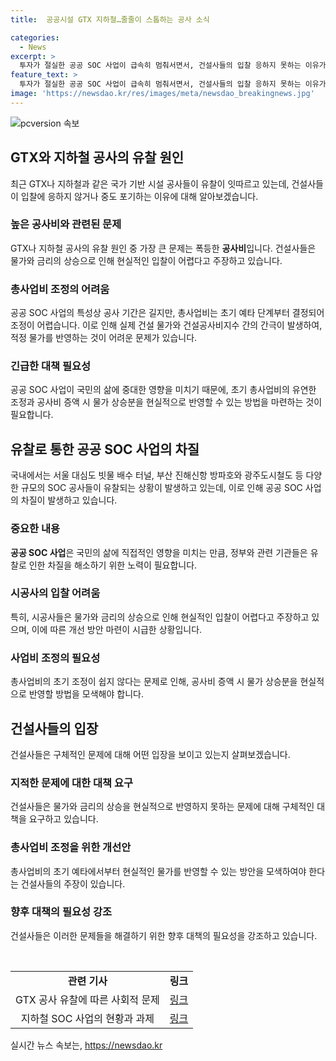 ```yaml
---
title:  공공시설 GTX 지하철…줄줄이 스톱하는 공사 소식

categories:
  - News
excerpt: >
  투자가 절실한 공공 SOC 사업이 급속히 멈춰서면서, 건설사들의 입찰 응하지 못하는 이유가 폭등한 공사비에 있다. 이로 인해 GTX, 지하철 등 핵심 시설 공사는 중도 포기하며 국민의 삶에 영향을 미치고 있다. 공공 인프라 차질에 따른 문제점을 지적하며, 총사업비 유연한 적용과 공사비 증액 시 물가 상승분을 현실적으로 반영할 필요가 있다는 목소리가 높아지고 있다. (150자)
feature_text: >
  투자가 절실한 공공 SOC 사업이 급속히 멈춰서면서, 건설사들의 입찰 응하지 못하는 이유가 폭등한 공사비에 있다. 이로 인해 GTX, 지하철 등 핵심 시설 공사는 중도 포기하며 국민의 삶에 영향을 미치고 있다. 공공 인프라 차질에 따른 문제점을 지적하며, 총사업비 유연한 적용과 공사비 증액 시 물가 상승분을 현실적으로 반영할 필요가 있다는 목소리가 높아지고 있다. (150자)
image: 'https://newsdao.kr/res/images/meta/newsdao_breakingnews.jpg'
---
```


<p><img src="https://newsdao.kr/res/images/meta/newsdao_breakingnews.jpg" alt="pcversion 속보" /></p>

<h2 data-ke-size="size26">GTX와 지하철 공사의 유찰 원인</h2>

<p data-ke-size="size16">최근 GTX나 지하철과 같은 국가 기반 시설 공사들이 유찰이 잇따르고 있는데, 건설사들이 입찰에 응하지 않거나 중도 포기하는 이유에 대해 알아보겠습니다.</p>

<h3>높은 공사비와 관련된 문제</h3>

<p data-ke-size="size16">GTX나 지하철 공사의 유찰 원인 중 가장 큰 문제는 폭등한 <b>공사비</b>입니다. 건설사들은 물가와 금리의 상승으로 인해 현실적인 입찰이 어렵다고 주장하고 있습니다.</p>

<h3>총사업비 조정의 어려움</h3>

<p data-ke-size="size16">공공 SOC 사업의 특성상 공사 기간은 길지만, 총사업비는 초기 예타 단계부터 결정되어 조정이 어렵습니다. 이로 인해 실제 건설 물가와 건설공사비지수 간의 간극이 발생하여, 적정 물가를 반영하는 것이 어려운 문제가 있습니다.</p>

<h3>긴급한 대책 필요성</h3>

<p data-ke-size="size16">공공 SOC 사업이 국민의 삶에 중대한 영향을 미치기 때문에, 초기 총사업비의 유연한 조정과 공사비 증액 시 물가 상승분을 현실적으로 반영할 수 있는 방법을 마련하는 것이 필요합니다.</p>

<h2 data-ke-size="size26">유찰로 통한 공공 SOC 사업의 차질</h2>

<p data-ke-size="size16">국내에서는 서울 대심도 빗물 배수 터널, 부산 진해신항 방파호와 광주도시철도 등 다양한 규모의 SOC 공사들이 유찰되는 상황이 발생하고 있는데, 이로 인해 공공 SOC 사업의 차질이 발생하고 있습니다.</p>

<h3>중요한 내용</h3>

<p data-ke-size="size16"><b>공공 SOC 사업</b>은 국민의 삶에 직접적인 영향을 미치는 만큼, 정부와 관련 기관들은 유찰로 인한 차질을 해소하기 위한 노력이 필요합니다.</p>

<h3>시공사의 입찰 어려움</h3>

<p data-ke-size="size16">특히, 시공사들은 물가와 금리의 상승으로 인해 현실적인 입찰이 어렵다고 주장하고 있으며, 이에 따른 개선 방안 마련이 시급한 상황입니다.</p>

<h3>사업비 조정의 필요성</h3>

<p data-ke-size="size16">총사업비의 초기 조정이 쉽지 않다는 문제로 인해, 공사비 증액 시 물가 상승분을 현실적으로 반영할 방법을 모색해야 합니다.</p>

<h2 data-ke-size="size26">건설사들의 입장</h2>

<p data-ke-size="size16">건설사들은 구체적인 문제에 대해 어떤 입장을 보이고 있는지 살펴보겠습니다.</p>

<h3>지적한 문제에 대한 대책 요구</h3>

<p data-ke-size="size16">건설사들은 물가와 금리의 상승을 현실적으로 반영하지 못하는 문제에 대해 구체적인 대책을 요구하고 있습니다.</p>

<h3>총사업비 조정을 위한 개선안</h3>

<p data-ke-size="size16">총사업비의 초기 예타에서부터 현실적인 물가를 반영할 수 있는 방안을 모색하여야 한다는 건설사들의 주장이 있습니다.</p>

<h3>향후 대책의 필요성 강조</h3>

<p data-ke-size="size16">건설사들은 이러한 문제들을 해결하기 위한 향후 대책의 필요성을 강조하고 있습니다.</p>

<p data-ke-size="size16">&nbsp;</p>

<table>
<tbody>
<tr>
<td style="text-align: center; height: 17px;"><b>관련 기사</b></td>
<td style="text-align: center; height: 17px;"><b>링크</b></td>
</tr>
<tr>
<td style="text-align: center; height: 17px;">GTX 공사 유찰에 따른 사회적 문제</td>
<td style="text-align: center; height: 17px;"><a href="링크">링크</a></td>
</tr>
<tr>
<td style="text-align: center; height: 17px;">지하철 SOC 사업의 현황과 과제</td>
<td style="text-align: center; height: 17px;"><a href="링크">링크</a></td>
</tr>
</tbody>
</table>
실시간 뉴스 속보는, <a href="https://newsdao.kr" rel="dofollow">https://newsdao.kr</a>


